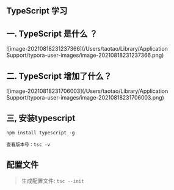 ## TypeScript 学习

##  一.   TypeScript 是什么 ？

![image-20210818231237366](/Users/taotao/Library/Application Support/typora-user-images/image-20210818231237366.png)

 

## 二.  TypeScript 增加了什么？

![image-20210818231706003](/Users/taotao/Library/Application Support/typora-user-images/image-20210818231706003.png)



## 三, 安装typescript 

<code>npm install typescript -g</code>

<code>查看版本号：tsc -v</code>


## 配置文件
> 生成配置文件: <code>tsc --init</code>








